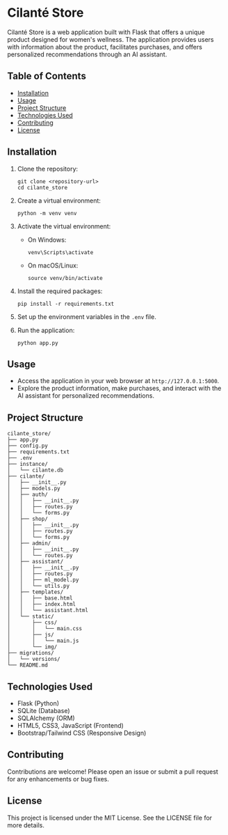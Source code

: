 # Cilanté Store

Cilanté Store is a web application built with Flask that offers a unique product designed for women's wellness. The application provides users with information about the product, facilitates purchases, and offers personalized recommendations through an AI assistant.

## Table of Contents

- [Installation](#installation)
- [Usage](#usage)
- [Project Structure](#project-structure)
- [Technologies Used](#technologies-used)
- [Contributing](#contributing)
- [License](#license)

## Installation

1. Clone the repository:
   ```
   git clone <repository-url>
   cd cilante_store
   ```

2. Create a virtual environment:
   ```
   python -m venv venv
   ```

3. Activate the virtual environment:
   - On Windows:
     ```
     venv\Scripts\activate
     ```
   - On macOS/Linux:
     ```
     source venv/bin/activate
     ```

4. Install the required packages:
   ```
   pip install -r requirements.txt
   ```

5. Set up the environment variables in the `.env` file.

6. Run the application:
   ```
   python app.py
   ```

## Usage

- Access the application in your web browser at `http://127.0.0.1:5000`.
- Explore the product information, make purchases, and interact with the AI assistant for personalized recommendations.

## Project Structure

```
cilante_store/
├── app.py
├── config.py
├── requirements.txt
├── .env
├── instance/
│   └── cilante.db
├── cilante/
│   ├── __init__.py
│   ├── models.py
│   ├── auth/
│   │   ├── __init__.py
│   │   ├── routes.py
│   │   └── forms.py
│   ├── shop/
│   │   ├── __init__.py
│   │   ├── routes.py
│   │   └── forms.py
│   ├── admin/
│   │   ├── __init__.py
│   │   └── routes.py
│   ├── assistant/
│   │   ├── __init__.py
│   │   ├── routes.py
│   │   ├── ml_model.py
│   │   └── utils.py
│   ├── templates/
│   │   ├── base.html
│   │   ├── index.html
│   │   └── assistant.html
│   └── static/
│       ├── css/
│       │   └── main.css
│       ├── js/
│       │   └── main.js
│       └── img/
├── migrations/
│   └── versions/
└── README.md
```

## Technologies Used

- Flask (Python)
- SQLite (Database)
- SQLAlchemy (ORM)
- HTML5, CSS3, JavaScript (Frontend)
- Bootstrap/Tailwind CSS (Responsive Design)

## Contributing

Contributions are welcome! Please open an issue or submit a pull request for any enhancements or bug fixes.

## License

This project is licensed under the MIT License. See the LICENSE file for more details.